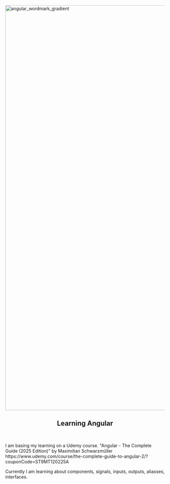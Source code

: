 <img width="1280" alt="angular_wordmark_gradient" src="https://github.com/user-attachments/assets/069dd929-f6b2-4d1f-a39a-d6479f719694" />
<h2 align="center">Learning Angular</h2>
<br>
<p>I am basing my learning on a Udemy course. "Angular - The Complete Guide (2025 Edition)" by Maximilian Schwarzmüller 
  https://www.udemy.com/course/the-complete-guide-to-angular-2/?couponCode=ST9MT120225A </p>

Currently I am learning about components, signals, inputs, outputs, aliasses, interfaces.
